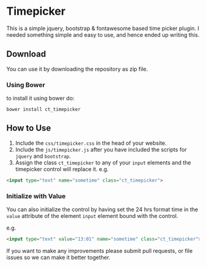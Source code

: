 # Timepicker

This is a simple jquery, bootstrap & fontawesome based time picker plugin. I needed something simple and easy to use, and 
hence ended up writing this. 

## Download
You can use it by downloading the repository as zip file.

### Using Bower
to install it using bower do:

```
bower install ct_timepicker
```
    
## How to Use

1. Include the `css/timepicker.css` in the head of your website. 
2. Include the `js/timepicker.js` after you have included the scripts for `jquery` and `bootstrap`.
3. Assign the class `ct_timepicker` to any of your `input` elements and the timepicker control will replace it.
e.g.
```html
<input type="text" name="sometime" class="ct_timepicker">
```

### Initialize with Value

You can also initialize the control by having set the 24 hrs format time in the `value` attribute of the element `input` element
bound with the control.

e.g. 
```html
<input type="text" value="13:01" name="sometime" class="ct_timepicker">
```
    
If you want to make any improvements please submit pull requests, or file issues so we can make it better together.

